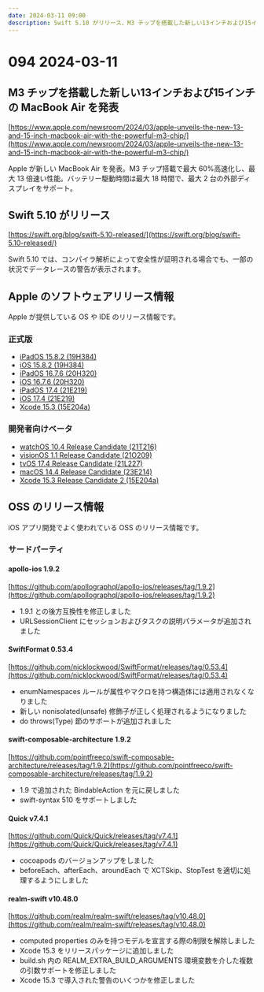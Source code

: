 ```yaml
---
date: 2024-03-11 09:00
description: Swift 5.10 がリリース、M3 チップを搭載した新しい13インチおよび15インチの MacBook Air を発表、ほか
---
```

# 094 2024-03-11

## M3 チップを搭載した新しい13インチおよび15インチの MacBook Air を発表

[https://www.apple.com/newsroom/2024/03/apple-unveils-the-new-13-and-15-inch-macbook-air-with-the-powerful-m3-chip/](https://www.apple.com/newsroom/2024/03/apple-unveils-the-new-13-and-15-inch-macbook-air-with-the-powerful-m3-chip/)

Apple が新しい MacBook Air を発表。M3 チップ搭載で最大 60%高速化し、最大 13 倍速い性能。バッテリー駆動時間は最大 18 時間で、最大 2 台の外部ディスプレイをサポート。

## Swift 5.10 がリリース

[https://swift.org/blog/swift-5.10-released/](https://swift.org/blog/swift-5.10-released/)

Swift 5.10 では、コンパイラ解析によって安全性が証明される場合でも、一部の状況でデータレースの警告が表示されます。

## Apple のソフトウェアリリース情報

Apple が提供している OS や IDE のリリース情報です。

### 正式版

- [iPadOS 15.8.2 (19H384)](https://developer.apple.com/news/releases/?id=02272024a)
- [iOS 15.8.2 (19H384)](https://developer.apple.com/news/releases/?id=02272024b)
- [iPadOS 16.7.6 (20H320)](https://developer.apple.com/news/releases/?id=02272024c)
- [iOS 16.7.6 (20H320)](https://developer.apple.com/news/releases/?id=02272024d)
- [iPadOS 17.4 (21E219)](https://developer.apple.com/news/releases/?id=02272024e)
- [iOS 17.4 (21E219)](https://developer.apple.com/news/releases/?id=02272024f)
- [Xcode 15.3 (15E204a)](https://developer.apple.com/news/releases/?id=02272024g)

### 開発者向けベータ

- [watchOS 10.4 Release Candidate (21T216)](https://developer.apple.com/news/releases/?id=02272024e)
- [visionOS 1.1 Release Candidate (21O209)](https://developer.apple.com/news/releases/?id=02272024f)
- [tvOS 17.4 Release Candidate (21L227)](https://developer.apple.com/news/releases/?id=02272024g)
- [macOS 14.4 Release Candidate (23E214)](https://developer.apple.com/news/releases/?id=02272024h)
- [Xcode 15.3 Release Candidate 2 (15E204a)](https://developer.apple.com/news/releases/?id=02272024i)

## OSS のリリース情報

iOS アプリ開発でよく使われている OSS のリリース情報です。

### サードパーティ

#### apollo-ios 1.9.2

[https://github.com/apollographql/apollo-ios/releases/tag/1.9.2](https://github.com/apollographql/apollo-ios/releases/tag/1.9.2)

- 1.9.1 との後方互換性を修正しました
- URLSessionClient にセッションおよびタスクの説明パラメータが追加されました

#### SwiftFormat 0.53.4

[https://github.com/nicklockwood/SwiftFormat/releases/tag/0.53.4](https://github.com/nicklockwood/SwiftFormat/releases/tag/0.53.4)

- enumNamespaces ルールが属性やマクロを持つ構造体には適用されなくなりました
- 新しい nonisolated(unsafe) 修飾子が正しく処理されるようになりました
- do throws(Type) 節のサポートが追加されました

#### swift-composable-architecture 1.9.2

[https://github.com/pointfreeco/swift-composable-architecture/releases/tag/1.9.2](https://github.com/pointfreeco/swift-composable-architecture/releases/tag/1.9.2)

- 1.9 で追加された BindableAction を元に戻しました
- swift-syntax 510 をサポートしました

#### Quick v7.4.1

[https://github.com/Quick/Quick/releases/tag/v7.4.1](https://github.com/Quick/Quick/releases/tag/v7.4.1)

- cocoapods のバージョンアップをしました
- beforeEach、afterEach、aroundEach で XCTSkip、StopTest を適切に処理するようにしました

#### realm-swift v10.48.0

[https://github.com/realm/realm-swift/releases/tag/v10.48.0](https://github.com/realm/realm-swift/releases/tag/v10.48.0)

- computed properties のみを持つモデルを宣言する際の制限を解除しました
- Xcode 15.3 をリリースパッケージに追加しました
- build.sh 内の REALM_EXTRA_BUILD_ARGUMENTS 環境変数を介した複数の引数サポートを修正しました
- Xcode 15.3 で導入された警告のいくつかを修正しました
